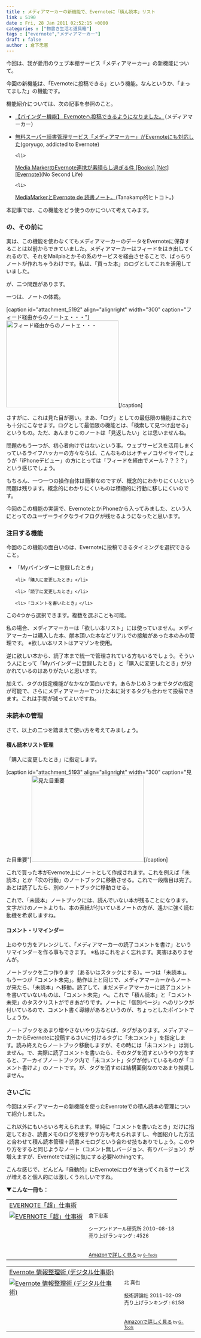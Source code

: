 ```yaml
---
title : メディアマーカーの新機能で、Evernoteに「積ん読本」リスト
link : 5190
date : Fri, 28 Jan 2011 02:52:15 +0000
categories : ["物書き生活と道具箱"]
tags : ["evernote","メディアマーカー"]
draft : false
author : 倉下忠憲
---
```


今回は、我が愛用のウェブ本棚サービス「メディアマーカー」の新機能について。

今回の新機能は、「Evernoteに投稿できる」という機能。なんというか、「まってました」の機能です。

機能紹介については、次の記事を参照のこと。

<ul>
	<li><a href="http://mediamarker.net/news/404">【バインダー機能】 Evernoteへ投稿できるようになりました。</a>（メディアマーカー）</li>
	<li>

<a href="http://goryugo.com/20110125/mediamarker/">無料スーパー読書管理サービス「メディアマーカー」がEvernoteにも対応した</a>(goryugo, addicted to Evernote)</li>

	<li>
<a href="http://www.ttcbn.net/no_second_life/archives/7683">Media MarkerのEvernote連携が素晴らし過ぎる件 [Books] [Net] [Evernote]</a>(No Second Life)</li>

	<li>
<a href="http://tanakamp.net/blog/evernote/mediamarkerevernote_de.html">MediaMarkerとEvernote de 読書ノート。</a>(Tanakamp的ヒトコト。)</li>
</ul>



本記事では、この機能をどう使うのかについて考えてみます。

<h3>の、その前に</h3>
実は、この機能を使わなくてもメディアマーカーのデータをEvernoteに保存することは以前からできていました。メディアマーカーはフィードをはき出してくれるので、それをMailpiaとかその系のサービスを経由させることで、ばっちりノートが作れちゃうわけです。私は、「買った本」のログとしてこれを活用していました。

が、二つ問題があります。

一つは、ノートの体裁。

[caption id="attachment_5192" align="alignright" width="300" caption="フィード経由からのノートェ・・・"]<img src="https://rashita.net/blog/wp-content/uploads/2011/01/screenshot-300x231.png" alt="フィード経由からのノートェ・・・" title="フィード経由からのノートェ・・・" width="300" height="231" class="size-medium wp-image-5192" />[/caption]

さすがに、これは見た目が悪い。まあ、「ログ」としての最低限の機能はこれでも十分にこなせます。ログとして最低限の機能とは、「検索して見つけ出せる」というもの。ただ、あんまりこのノートは「見返したい」とは思いませんね。

問題のもう一つが、初心者向けではないという事。ウェブサービスを活用しまくっているライフハッカーの方々ならば、こんなものはオチャノコサイサイでしょうが「iPhoneデビュー」の方にとっては「フィードを経由でメール？？？？」という感じでしょう。

もちろん、一つ一つの操作自体は簡単なのですが、概念的にわかりにくいという問題は残ります。概念的にわかりにくいものは積極的に行動に移しにくいのです。

今回のこの機能の実装で、EvernoteとかiPhoneから入ってみました、という人にとってのユーザーライクなライフログが残せるようになったと思います。

<h3>注目する機能</h3>
今回のこの機能の面白いのは、Evernoteに投稿できるタイミングを選択できること。

<ul>
	<li>「Myバインダーに登録したとき」</li>

	<li>「購入に変更したとき」</li>

	<li>「読了に変更したとき」</li>

	<li>「コメントを書いたとき」</li>
</ul>



この4つから選択できます。複数を選ぶことも可能。

私の場合、メディアマーカーは「欲しい本リスト」には使っていません。メディアマーカーは購入した本、献本頂いた本などリアルでの接触があった本のみの管理です。
※欲しい本リストはアマゾンを使用。

逆に欲しい本から、読了本まで統一で管理されている方もいるでしょう。そういう人にとって「Myバインダーに登録したとき」と「購入に変更したとき」が分かれているのはありがたいと思います。

加えて、タグの指定機能がなかなか面白いです。あらかじめ３つまでタグの指定が可能で、さらにメディアマーカーでつけた本に対するタグも合わせて投稿できます。これは手間が減ってよいですね。

<h3>未読本の管理</h3>
さて、以上の二つを踏まえて使い方を考えてみましょう。

<h4>積ん読本リスト管理</h4>
「購入に変更したとき」に指定します。

[caption id="attachment_5193" align="alignright" width="300" caption="見た目重要"]<img src="https://rashita.net/blog/wp-content/uploads/2011/01/screenshot2-300x229.png" alt="見た目重要" title="見た目重要" width="300" height="229" class="size-medium wp-image-5193" />[/caption]

これで買った本がEvernote上にノートとして作成されます。これを例えば「未読本」とか「次の行動」のノートブックに移動させる。これで一段階目は完了。あとは読了したら、別のノートブックに移動させる。

これで、「未読本」ノートブックには、読んでいない本が残ることになります。文字だけのノートよりも、本の表紙が付いているノートの方が、遙かに強く読む動機を希求しますね。

<h4>コメント・リマインダー</h4>
上のやり方をアレンジして、「メディアマーカーの読了コメントを書け」というリマインダーを作る事もできます。
※私はこれをよく忘れます。実害はありませんが。

ノートブックを二つ作ります（あるいはスタックにする）。一つは「未読本」。もう一つが「コメント未完」。動作は上と同じで、メディアマーカーからノートが来たら、「未読本」へ移動。読了して、まだメディアマーカーに読了コメントを書いていないものは、「コメント未完」へ。これで「積ん読本」と「コメント未完」のタスクリストができあがりです。ノートに「個別ページ」へのリンクが付いているので、コメント書く導線があるというのが、ちょっとしたポイントでしょうか。

ノートブックをあまり増やさないやり方ならば、タグがあります。メディアマーカーからEvernoteに投稿するさいに付けるタグに「未コメント」を指定します。読み終えたらノートブック移動しますが、その時には「未コメント」は消しません。で、実際に読了コメントを書いたら、そのタグを消すというやり方をすると、アーカイブノートブック内で「未コメント」タグが付いているものが「コメント書けよ」のノートです。が、タグを消すのは結構面倒なのであまり推奨しません。

<h3>さいごに</h3>
今回はメディアマーカーの新機能を使ったEvenroteでの積ん読本の管理について紹介しました。

これ以外にもいろいろ考えられます。単純に「コメントを書いたとき」だけに指定しておき、読書メモのログを残すやり方も考えられますし、今回紹介した方法と合わせて積ん読本管理＋読書メモログという合わせ技もありでしょう。このやり方をすると同じようなノート（コメント無しバージョン、有りバージョン）が増えますが、Evernoteでは別に気にする必要Nothingです。

こんな感じで、どんどん「自動的」にEvernoteにログを送ってくれるサービスが増えると個人的には激しくうれしいですね。

<strong>▼こんな一冊も：</strong>
<table  border="0" cellpadding="5"><tr><td colspan="2"><a href="http://www.amazon.co.jp/EVERNOTE%E3%80%8C%E8%B6%85%E3%80%8D%E4%BB%95%E4%BA%8B%E8%A1%93-%E5%80%89%E4%B8%8B%E5%BF%A0%E6%86%B2/dp/4863540728%3FSubscriptionId%3D15SMZCTB9V8NGR2TW082%26tag%3Drashita1000-22%26linkCode%3Dxm2%26camp%3D2025%26creative%3D165953%26creativeASIN%3D4863540728" target="_top">EVERNOTE「超」仕事術</a><img src="http://www.assoc-amazon.jp/e/ir?t=rashita1000-22&l=ur2&o=9" width="1" height="1" style="border: none;" alt="" /></td></tr><tr><td valign="top"><a href="http://www.amazon.co.jp/EVERNOTE%E3%80%8C%E8%B6%85%E3%80%8D%E4%BB%95%E4%BA%8B%E8%A1%93-%E5%80%89%E4%B8%8B%E5%BF%A0%E6%86%B2/dp/4863540728%3FSubscriptionId%3D15SMZCTB9V8NGR2TW082%26tag%3Drashita1000-22%26linkCode%3Dxm2%26camp%3D2025%26creative%3D165953%26creativeASIN%3D4863540728" target="_top"><img src="http://ecx.images-amazon.com/images/I/51zkZf06QlL._SL160_.jpg" border="0" alt="EVERNOTE「超」仕事術" /></a></td><td valign="top"><font size="-1">倉下忠憲 <br /><br />シーアンドアール研究所  2010-08-18<br />売り上げランキング : 4526<br /><br /><br /><a href="http://www.amazon.co.jp/EVERNOTE%E3%80%8C%E8%B6%85%E3%80%8D%E4%BB%95%E4%BA%8B%E8%A1%93-%E5%80%89%E4%B8%8B%E5%BF%A0%E6%86%B2/dp/4863540728%3FSubscriptionId%3D15SMZCTB9V8NGR2TW082%26tag%3Drashita1000-22%26linkCode%3Dxm2%26camp%3D2025%26creative%3D165953%26creativeASIN%3D4863540728" target="_top">Amazonで詳しく見る</a></font><font size="-2"> by <a href="http://www.goodpic.com/mt/aws/index.html" >G-Tools</a></font></td></tr></table>

<table  border="0" cellpadding="5"><tr><td colspan="2"><a href="http://www.amazon.co.jp/Evernote-%E6%83%85%E5%A0%B1%E6%95%B4%E7%90%86%E8%A1%93-%E3%83%87%E3%82%B8%E3%82%BF%E3%83%AB%E4%BB%95%E4%BA%8B%E8%A1%93-%E5%8C%97-%E7%9C%9F%E4%B9%9F/dp/4774145181%3FSubscriptionId%3D15SMZCTB9V8NGR2TW082%26tag%3Drashita1000-22%26linkCode%3Dxm2%26camp%3D2025%26creative%3D165953%26creativeASIN%3D4774145181" target="_top">Evernote 情報整理術 (デジタル仕事術)</a><img src="http://www.assoc-amazon.jp/e/ir?t=rashita1000-22&l=ur2&o=9" width="1" height="1" style="border: none;" alt="" /></td></tr><tr><td valign="top"><a href="http://www.amazon.co.jp/Evernote-%E6%83%85%E5%A0%B1%E6%95%B4%E7%90%86%E8%A1%93-%E3%83%87%E3%82%B8%E3%82%BF%E3%83%AB%E4%BB%95%E4%BA%8B%E8%A1%93-%E5%8C%97-%E7%9C%9F%E4%B9%9F/dp/4774145181%3FSubscriptionId%3D15SMZCTB9V8NGR2TW082%26tag%3Drashita1000-22%26linkCode%3Dxm2%26camp%3D2025%26creative%3D165953%26creativeASIN%3D4774145181" target="_top"><img src="http://ecx.images-amazon.com/images/I/51cGT9SGt%2BL._SL160_.jpg" border="0" alt="Evernote 情報整理術 (デジタル仕事術)" /></a></td><td valign="top"><font size="-1">北 真也 <br /><br />技術評論社  2011-02-09<br />売り上げランキング : 6158<br /><br /><br /><a href="http://www.amazon.co.jp/Evernote-%E6%83%85%E5%A0%B1%E6%95%B4%E7%90%86%E8%A1%93-%E3%83%87%E3%82%B8%E3%82%BF%E3%83%AB%E4%BB%95%E4%BA%8B%E8%A1%93-%E5%8C%97-%E7%9C%9F%E4%B9%9F/dp/4774145181%3FSubscriptionId%3D15SMZCTB9V8NGR2TW082%26tag%3Drashita1000-22%26linkCode%3Dxm2%26camp%3D2025%26creative%3D165953%26creativeASIN%3D4774145181" target="_top">Amazonで詳しく見る</a></font><font size="-2"> by <a href="http://www.goodpic.com/mt/aws/index.html" >G-Tools</a></font></td></tr></table>




